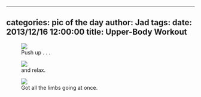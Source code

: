 
---
categories: pic of the day
author: Jad
tags: 
date: 2013/12/16 12:00:00
title: Upper-Body Workout
---

<figure>
<img src="/img/2013/12/16/img_8126_medium.jpg" />
<figcaption>Push up . . .</figcaption>
</figure>

<figure>
<img src="/img/2013/12/16/img_8150_medium.jpg" />
<figcaption>and relax.</figcaption>
</figure>


<figure>
<img src="/img/2013/12/16/img_8190_medium.jpg" />
<figcaption>Got all the limbs going at once.</figcaption>
</figure>